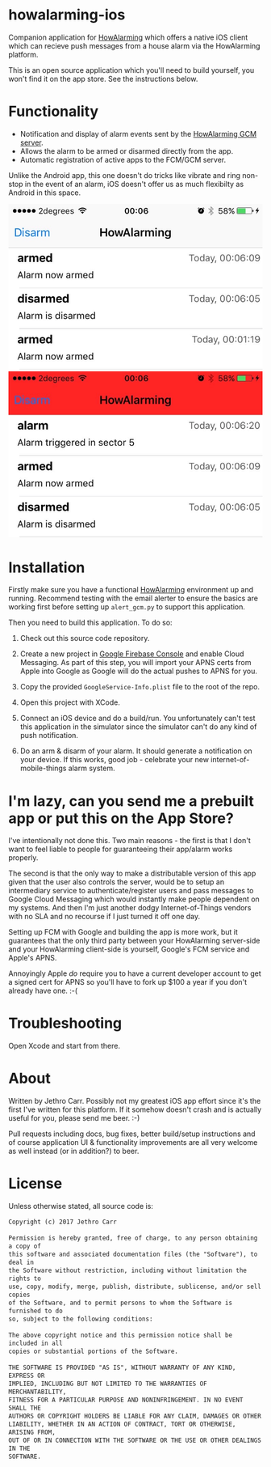 # howalarming-ios

Companion application for [HowAlarming](https://github.com/jethrocarr/howalarming)
which offers a native iOS client which can recieve push messages from a house
alarm via the HowAlarming platform.

This is an open source application which you'll need to build yourself, you
won't find it on the app store. See the instructions below.


# Functionality

* Notification and display of alarm events sent by the [HowAlarming GCM server](https://github.com/jethrocarr/howalarming-gcm).
* Allows the alarm to be armed or disarmed directly from the app.
* Automatic registration of active apps to the FCM/GCM server.

Unlike the Android app, this one doesn't do tricks like vibrate and ring
non-stop in the event of an alarm, iOS doesn't offer us as much flexibilty as
Android in this space.

![Screenshot1](https://raw.githubusercontent.com/jethrocarr/howalarming-ios/master/doc/howalarming-screenshot1.jpg)
![Screenshot2](https://raw.githubusercontent.com/jethrocarr/howalarming-ios/master/doc/howalarming-screenshot2.jpg)



# Installation

Firstly make sure you have a functional [HowAlarming](https://github.com/jethrocarr/howalarming)
environment up and running. Recommend testing with the email alerter to ensure
the basics are working first before setting up `alert_gcm.py` to support this
application.

Then you need to build this application. To do so:

1. Check out this source code repository.

2. Create a new project in [Google Firebase Console](https://console.firebase.google.com)
   and enable Cloud Messaging. As part of this step, you will import your APNS
   certs from Apple into Google as Google will do the actual pushes to APNS for you.

3. Copy the provided `GoogleService-Info.plist` file to the root of the repo.

4. Open this project with XCode.

5. Connect an iOS device and do a build/run. You unfortunately can't test this
   application in the simulator since the simulator can't do any kind of push
   notification.

6. Do an arm & disarm of your alarm. It should generate a notification on your
   device. If this works, good job - celebrate your new
   internet-of-mobile-things alarm system.


# I'm lazy, can you send me a prebuilt app or put this on the App Store?

I've intentionally not done this. Two main reasons - the first is that I don't
want to feel liable to people for guaranteeing their app/alarm works properly.

The second is that the only way to make a distributable version of this app
given that the user also controls the server, would be to setup an intermediary
service to authenticate/register users and pass messages to Google Cloud
Messaging which would instantly make people dependent on my systems. And then
I'm just another dodgy Internet-of-Things vendors with no SLA and no recourse if
I just turned it off one day.

Setting up FCM with Google and building the app is more work, but it guarantees
that the only third party between your HowAlarming server-side and your
HowAlarming client-side is yourself, Google's FCM service and Apple's APNS.

Annoyingly Apple *do* require you to have a current developer account to get a
signed cert for APNS so you'll have to fork up $100 a year if you don't already
have one. :-(



# Troubleshooting

Open Xcode and start from there.


# About

Written by Jethro Carr. Possibly not my greatest iOS app effort since it's
the first I've written for this platform. If it somehow doesn't crash and is
actually useful for you, please send me beer. :-)

Pull requests including docs, bug fixes, better build/setup instructions and of
course application UI & functionality improvements are all very welcome as well
instead (or in addition?) to beer.


# License

Unless otherwise stated, all source code is:

    Copyright (c) 2017 Jethro Carr

    Permission is hereby granted, free of charge, to any person obtaining a copy of
    this software and associated documentation files (the "Software"), to deal in
    the Software without restriction, including without limitation the rights to
    use, copy, modify, merge, publish, distribute, sublicense, and/or sell copies
    of the Software, and to permit persons to whom the Software is furnished to do
    so, subject to the following conditions:

    The above copyright notice and this permission notice shall be included in all
    copies or substantial portions of the Software.

    THE SOFTWARE IS PROVIDED "AS IS", WITHOUT WARRANTY OF ANY KIND, EXPRESS OR
    IMPLIED, INCLUDING BUT NOT LIMITED TO THE WARRANTIES OF MERCHANTABILITY,
    FITNESS FOR A PARTICULAR PURPOSE AND NONINFRINGEMENT. IN NO EVENT SHALL THE
    AUTHORS OR COPYRIGHT HOLDERS BE LIABLE FOR ANY CLAIM, DAMAGES OR OTHER
    LIABILITY, WHETHER IN AN ACTION OF CONTRACT, TORT OR OTHERWISE, ARISING FROM,
    OUT OF OR IN CONNECTION WITH THE SOFTWARE OR THE USE OR OTHER DEALINGS IN THE
    SOFTWARE.

